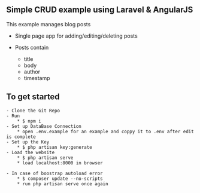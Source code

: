 ## Simple CRUD example using Laravel & AngularJS

This example manages blog posts

- Single page app for adding/editing/deleting posts

- Posts contain
    * title
    * body
    * author
    * timestamp

## To get started
    - Clone the Git Repo
    - Run 
        * $ npm i
    - Set up DataBase Connection
        * open .env.example for an example and coppy it to .env after edit is complete
    - Set up the Key
        * $ php artisan key:generate
    - Load the website
        * $ php artisan serve
        * load localhost:8000 in browser

    - In case of boostrap autoload error
        * $ composer update --no-scripts
        * run php artisan serve once again